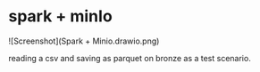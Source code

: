 # spark + minIo


![Screenshot](Spark + Minio.drawio.png)

reading a csv and saving as parquet on bronze as a test scenario.
